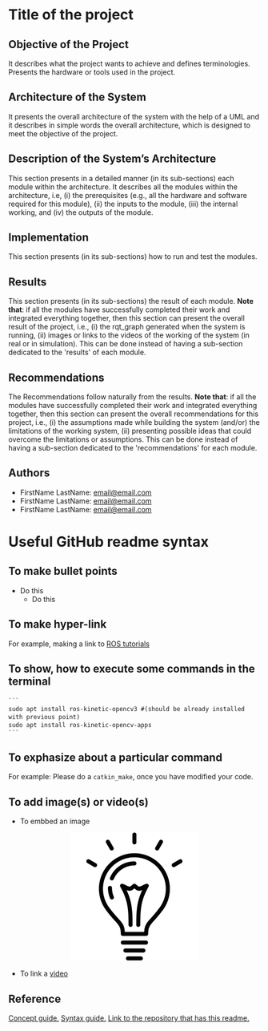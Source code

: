 # Title of the project

## Objective of the Project
It describes what the project wants to achieve and defines terminologies. Presents the hardware or tools used in the project.

## Architecture of the System
It presents the overall architecture of the system with the help of a UML and it describes in simple words the overall architecture, which is designed to meet the objective of the project.

## Description of the System’s Architecture
This section presents in a detailed manner (in its sub-sections) each module within the architecture.
It describes all the modules within the architecture, i.e, (i) the prerequisites (e.g., all the hardware and software required for this module), (ii) the inputs to the module, (iii) the internal working, and (iv) the outputs of the module.

## Implementation
This section presents (in its sub-sections) how to run and test the modules.

## Results
This section presents (in its sub-sections) the result of each module. **Note that**: if all the modules have successfully completed their work and integrated everything together, then this section can present the overall result of the project, i.e., (i) the rqt_graph generated when the system is running, (ii) images or links to the videos of the working of the system (in real or in simulation). This can be done instead of having a sub-section dedicated to the 'results' of each module.

## Recommendations
The Recommendations follow naturally from the results. **Note that**: if all the modules have successfully completed their work and integrated everything together, then this section can present the overall recommendations for this project, i.e.,  (i) the assumptions made while building the system (and/or) the limitations of the working system, (ii) presenting possible ideas that could overcome the limitations or assumptions. This can be done instead of having a sub-section dedicated to the 'recommendations' for each module.

## Authors
* FirstName LastName: email@email.com
* FirstName LastName: email@email.com
* FirstName LastName: email@email.com

# Useful GitHub readme syntax

## To make bullet points

* Do this
	* Do this

## To make hyper-link

For example, making a link to [ROS tutorials](http://wiki.ros.org/ROS/Tutorials)

## To show, how to execute some commands in the terminal

    ```
    sudo apt install ros-kinetic-opencv3 #(should be already installed with previous point)
    sudo apt install ros-kinetic-opencv-apps
    ```

## To exphasize about a particular command

For example: Please do a ```catkin_make```, once you have modified your code. 

## To add image(s) or video(s)

* To embbed an image

<p align="center"> 
<img src="https://github.com/yushakareem/test-delete/blob/master/light-bulb-2-256.gif">
</p>

* To link a [video](https://youtu.be/-yOZEiHLuVU)

## Reference
[Concept guide.](https://guides.github.com/features/wikis/)
[Syntax guide.](https://help.github.com/en/articles/basic-writing-and-formatting-syntax)
[Link to the repository that has this readme.](https://github.com/EmaroLab/GitHub_Readme_Template)
